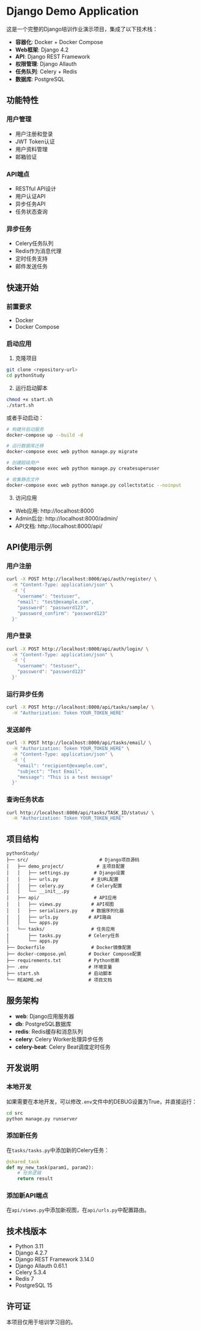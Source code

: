 # Django Demo Application

这是一个完整的Django培训作业演示项目，集成了以下技术栈：

- **容器化**: Docker + Docker Compose
- **Web框架**: Django 4.2
- **API**: Django REST Framework
- **权限管理**: Django Allauth
- **任务队列**: Celery + Redis
- **数据库**: PostgreSQL

## 功能特性

### 用户管理
- 用户注册和登录
- JWT Token认证
- 用户资料管理
- 邮箱验证

### API端点
- RESTful API设计
- 用户认证API
- 异步任务API
- 任务状态查询

### 异步任务
- Celery任务队列
- Redis作为消息代理
- 定时任务支持
- 邮件发送任务

## 快速开始

### 前置要求
- Docker
- Docker Compose

### 启动应用

1. 克隆项目
```bash
git clone <repository-url>
cd pythonStudy
```

2. 运行启动脚本
```bash
chmod +x start.sh
./start.sh
```

或者手动启动：
```bash
# 构建并启动服务
docker-compose up --build -d

# 运行数据库迁移
docker-compose exec web python manage.py migrate

# 创建超级用户
docker-compose exec web python manage.py createsuperuser

# 收集静态文件
docker-compose exec web python manage.py collectstatic --noinput
```

3. 访问应用
- Web应用: http://localhost:8000
- Admin后台: http://localhost:8000/admin/
- API文档: http://localhost:8000/api/

## API使用示例

### 用户注册
```bash
curl -X POST http://localhost:8000/api/auth/register/ \
  -H "Content-Type: application/json" \
  -d '{
    "username": "testuser",
    "email": "test@example.com",
    "password": "password123",
    "password_confirm": "password123"
  }'
```

### 用户登录
```bash
curl -X POST http://localhost:8000/api/auth/login/ \
  -H "Content-Type: application/json" \
  -d '{
    "username": "testuser",
    "password": "password123"
  }'
```

### 运行异步任务
```bash
curl -X POST http://localhost:8000/api/tasks/sample/ \
  -H "Authorization: Token YOUR_TOKEN_HERE"
```

### 发送邮件
```bash
curl -X POST http://localhost:8000/api/tasks/email/ \
  -H "Authorization: Token YOUR_TOKEN_HERE" \
  -H "Content-Type: application/json" \
  -d '{
    "email": "recipient@example.com",
    "subject": "Test Email",
    "message": "This is a test message"
  }'
```

### 查询任务状态
```bash
curl http://localhost:8000/api/tasks/TASK_ID/status/ \
  -H "Authorization: Token YOUR_TOKEN_HERE"
```

## 项目结构

```
pythonStudy/
├── src/                          # Django项目源码
│   ├── demo_project/            # 主项目配置
│   │   ├── settings.py         # Django设置
│   │   ├── urls.py            # 主URL配置
│   │   ├── celery.py          # Celery配置
│   │   └── __init__.py
│   ├── api/                    # API应用
│   │   ├── views.py           # API视图
│   │   ├── serializers.py     # 数据序列化器
│   │   ├── urls.py           # API路由
│   │   └── apps.py
│   └── tasks/                 # 任务应用
│       ├── tasks.py          # Celery任务
│       └── apps.py
├── Dockerfile                 # Docker镜像配置
├── docker-compose.yml        # Docker Compose配置
├── requirements.txt          # Python依赖
├── .env                      # 环境变量
├── start.sh                  # 启动脚本
└── README.md                 # 项目文档
```

## 服务架构

- **web**: Django应用服务器
- **db**: PostgreSQL数据库
- **redis**: Redis缓存和消息队列
- **celery**: Celery Worker处理异步任务
- **celery-beat**: Celery Beat调度定时任务

## 开发说明

### 本地开发
如果需要在本地开发，可以修改`.env`文件中的DEBUG设置为True，并直接运行：

```bash
cd src
python manage.py runserver
```

### 添加新任务
在`tasks/tasks.py`中添加新的Celery任务：

```python
@shared_task
def my_new_task(param1, param2):
    # 任务逻辑
    return result
```

### 添加新API端点
在`api/views.py`中添加新视图，在`api/urls.py`中配置路由。

## 技术栈版本

- Python 3.11
- Django 4.2.7
- Django REST Framework 3.14.0
- Django Allauth 0.61.1
- Celery 5.3.4
- Redis 7
- PostgreSQL 15

## 许可证

本项目仅用于培训学习目的。
